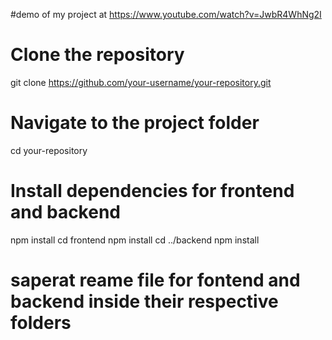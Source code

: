 #demo of my project at 
https://www.youtube.com/watch?v=JwbR4WhNg2I


# Clone the repository
git clone https://github.com/your-username/your-repository.git

# Navigate to the project folder
cd your-repository

# Install dependencies for frontend and backend
npm install
cd frontend
npm install
cd ../backend
npm install
# saperat reame file for fontend and backend  inside their respective folders
